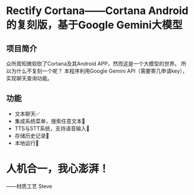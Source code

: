 # Rectify Cortana——Cortana Android的复刻版，基于Google Gemini大模型
## 项目简介
众所周知微软砍了Cortana及其Android APP，然而这是一个大模型的世界。
所以为什么不复刻一个呢？
本程序利用Google Gemini API（需要寄几申请key），实现聊天查询功能。
## 功能
- 文本聊天✅
- 集成系统菜单，搜索任意文本🚧
- TTS与STT系统，支持语音输入🚧
- 存储历史记录🚧
- 本地运行🚧


# 人机合一，我心澎湃！
——材质工艺 Steve